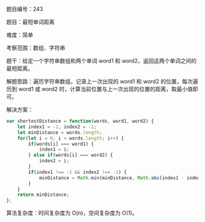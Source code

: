 题目编号：243

题目：最短单词距离

难度：简单

考察范围：数组、字符串

题干：给定一个字符串数组和两个单词 word1 和 word2，返回这两个单词之间的最短距离。

解题思路：遍历字符串数组，记录上一次出现的 word1 和 word2 的位置，每次遍历到 word1 或 word2 时，计算当前位置与上一次出现的位置的距离，取最小值即可。

解决方案：

```javascript
var shortestDistance = function(words, word1, word2) {
    let index1 = -1, index2 = -1;
    let minDistance = words.length;
    for(let i = 0; i < words.length; i++) {
        if(words[i] === word1) {
            index1 = i;
        } else if(words[i] === word2) {
            index2 = i;
        }
        if(index1 !== -1 && index2 !== -1) {
            minDistance = Math.min(minDistance, Math.abs(index1 - index2));
        }
    }
    return minDistance;
};
```

算法复杂度：时间复杂度为 O(n)，空间复杂度为 O(1)。